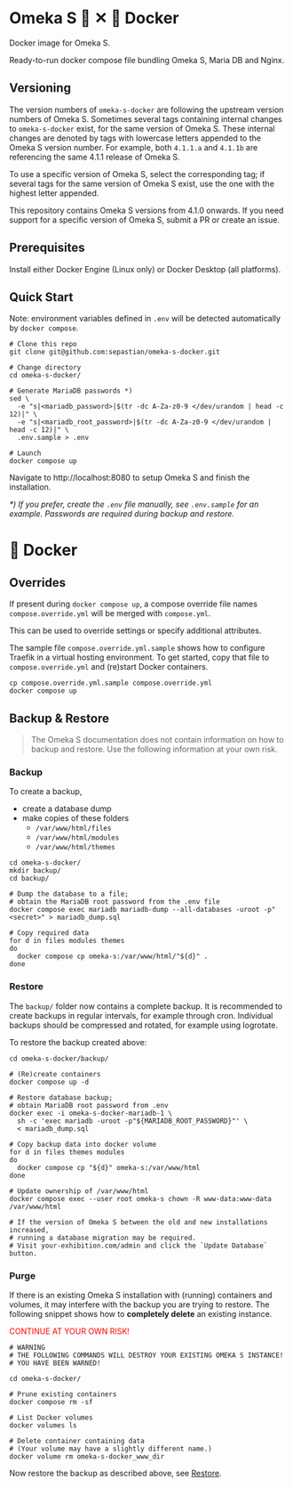# Omeka S 🏢 ✕ 🐳 Docker

Docker image for Omeka S.

Ready-to-run docker compose file bundling Omeka S, Maria DB and Nginx.

## Versioning

The version numbers of `omeka-s-docker` are following the upstream version numbers of Omeka S.
Sometimes several tags containing internal changes to `omeka-s-docker` exist, for the same version of Omeka S.
These internal changes are denoted by tags with lowercase letters appended to the Omeka S version number.
For example, both `4.1.1.a` and `4.1.1b` are referencing the same 4.1.1 release of Omeka S.

To use a specific version of Omeka S, select the corresponding tag;
if several tags for the same version of Omeka S exist, use the one with the highest letter appended.

This repository contains Omeka S versions from 4.1.0 onwards.
If you need support for a specific version of Omeka S, submit a PR or create an issue.

## Prerequisites

Install either Docker Engine (Linux only) or Docker Desktop (all platforms).

## Quick Start

Note: environment variables defined in `.env` will be detected automatically by `docker compose`.

```shell
# Clone this repo
git clone git@github.com:sepastian/omeka-s-docker.git

# Change directory
cd omeka-s-docker/

# Generate MariaDB passwords *)
sed \
  -e "s|<mariadb_password>|$(tr -dc A-Za-z0-9 </dev/urandom | head -c 12)|" \
  -e "s|<mariadb_root_password>|$(tr -dc A-Za-z0-9 </dev/urandom | head -c 12)|" \
  .env.sample > .env

# Launch
docker compose up
```

Navigate to http://localhost:8080 to setup Omeka S and finish the installation.

_*) If you prefer, create the `.env` file manually, see `.env.sample` for an example. Passwords are required during backup and restore._

# 🐳 Docker

## Overrides

If present during `docker compose up`, a compose override file names `compose.override.yml` will be merged with `compose.yml`.

This can be used to override settings or specify additional attributes.

The sample file `compose.override.yml.sample` shows how to configure Traefik in a virtual hosting environment.
To get started, copy that file to `compose.override.yml` and (re)start Docker containers.

```shell
cp compose.override.yml.sample compose.override.yml
docker compose up
```

## Backup & Restore

> The Omeka S documentation does not contain information on how to backup and restore. Use the following information at your own risk.

### Backup

To create a backup,
  * create a database dump
  * make copies of these folders
    * `/var/www/html/files`
    * `/var/www/html/modules`
    * `/var/www/html/themes`

```shell
cd omeka-s-docker/
mkdir backup/
cd backup/

# Dump the database to a file;
# obtain the MariaDB root password from the .env file 
docker compose exec mariadb mariadb-dump --all-databases -uroot -p"<secret>" > mariadb_dump.sql

# Copy required data
for d in files modules themes
do
  docker compose cp omeka-s:/var/www/html/"${d}" .
done
```

### Restore

The `backup/` folder now contains a complete backup.
It is recommended to create backups in regular intervals, for example through cron.
Individual backups should be compressed and rotated, for example using logrotate.

To restore the backup created above:

```shell
cd omeka-s-docker/backup/

# (Re)create containers
docker compose up -d

# Restore database backup;
# obtain MariaDB root password from .env
docker exec -i omeka-s-docker-mariadb-1 \
  sh -c 'exec mariadb -uroot -p"${MARIADB_ROOT_PASSWORD}"' \
  < mariadb_dump.sql

# Copy backup data into docker volume
for d in files themes modules
do
  docker compose cp "${d}" omeka-s:/var/www/html
done

# Update ownership of /var/www/html
docker compose exec --user root omeka-s chown -R www-data:www-data /var/www/html

# If the version of Omeka S between the old and new installations increased,
# running a database migration may be required.
# Visit your-exhibition.com/admin and click the `Update Database` button.
```

### Purge

If there is an existing Omeka S installation with (running) containers and volumes,
it may interfere with the backup you are trying to restore.
The following snippet shows how to **completely delete** an existing instance.

<font color="#ff0000">CONTINUE AT YOUR OWN RISK!</font>

```shell
# WARNING
# THE FOLLOWING COMMANDS WILL DESTROY YOUR EXISTING OMEKA S INSTANCE!
# YOU HAVE BEEN WARNED!

cd omeka-s-docker/

# Prune existing containers
docker compose rm -sf

# List Docker volumes
docker volumes ls

# Delete container containing data
# (Your volume may have a slightly different name.)
docker volume rm omeka-s-docker_www_dir
```

Now restore the backup as described above, see [Restore](#restore).
